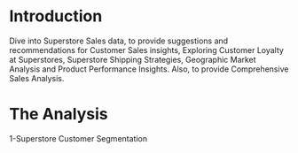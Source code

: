 # Introduction
Dive into Superstore Sales data, to provide suggestions and recommendations for Customer Sales insights, Exploring Customer Loyalty at Superstores, Superstore Shipping Strategies,  Geographic Market Analysis and Product Performance Insights. Also, to provide Comprehensive Sales Analysis.

# The Analysis
1-Superstore Customer Segmentation

